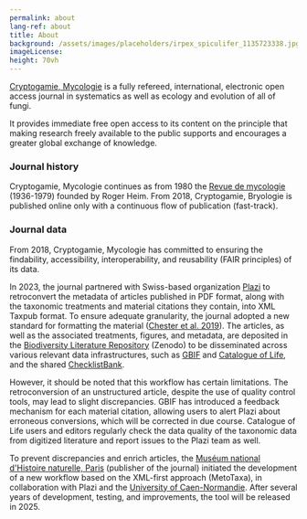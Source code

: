 ```yaml
---
permalink: about
lang-ref: about
title: About
background: /assets/images/placeholders/irpex_spiculifer_1135723338.jpg
imageLicense:
height: 70vh
---
```

[Cryptogamie, Mycologie](https://sciencepress.mnhn.fr/en/periodiques/mycologie) is a fully refereed, international, electronic open access journal in systematics as well as ecology and evolution of all of fungi.

It provides immediate free open access to its content on the principle that making research freely available to the public supports and encourages a greater global exchange of knowledge.

### Journal history

Cryptogamie, Mycologie continues as from 1980 the [Revue de mycologie](https://www.biodiversitylibrary.org/bibliography/169397) (1936-1979) founded by Roger Heim. From 2018, Cryptogamie, Bryologie is published online only with a continuous flow of publication (fast-track).

### Journal data

From 2018, Cryptogamie, Mycologie has committed to ensuring the findability, accessibility, interoperability, and reusability (FAIR principles) of its data.

In 2023, the journal partnered with Swiss-based organization [Plazi](https://plazi.org/) to retroconvert the metadata of articles published in PDF format, along with the taxonomic treatments and material citations they contain, into XML Taxpub format. To ensure adequate granularity, the journal adopted a new standard for formatting the material ([Chester et al. 2019](https://doi.org/10.5852/ejt.2019.586)). The articles, as well as the associated treatments, figures, and metadata, are deposited in the [Biodiversity Literature Repository](https://zenodo.org/communities/biosyslit) (Zenodo) to be disseminated across various relevant data infrastructures, such as [GBIF](https://www.gbif.org/) and [Catalogue of Life](https://www.catalogueoflife.org/), and the shared [ChecklistBank](https://www.checklistbank.org/).

However, it should be noted that this workflow has certain limitations. The retroconversion of an unstructured article, despite the use of quality control tools, may lead to slight discrepancies. GBIF has introduced a feedback mechanism for each material citation, allowing users to alert Plazi about erroneous conversions, which will be corrected in due course. Catalogue of Life users and editors regularly check the data quality of the taxonomic data from digitized literature and report issues to the Plazi team as well.

To prevent discrepancies and enrich articles, the [Muséum national d'Histoire naturelle, Paris](https://sciencepress.mnhn.fr) (publisher of the journal) initiated the development of a new workflow based on the XML-first approach (MetoTaxa), in collaboration with Plazi and the [University of Caen-Normandie](https://www.unicaen.fr/). After several years of development, testing, and improvements, the tool will be released in 2025.
